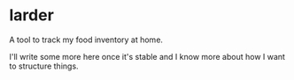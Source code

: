# larder

A tool to track my food inventory at home.

I'll write some more here once it's stable and I know more about how I want to structure things.
